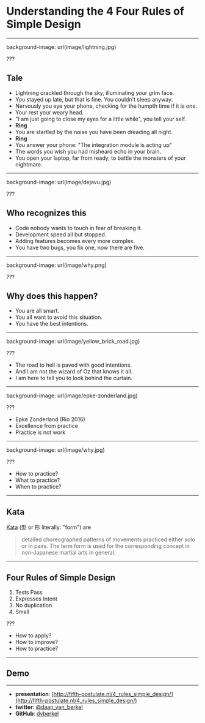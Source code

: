 # Understanding the 4 Four Rules of Simple Design

---

background-image: url(image/lightning.jpg)

???

## Tale

* Lightning crackled through the sky, illuminating your grim face.
* You stayed up late, but that is fine. You couldn't sleep anyway.
* Nervously you eye your phone, checking for the humpth time if it is one.
* Your rest your weary head.
* "I am just going to close my eyes for a little while", you tell your self.
* **Ring**
* You are startled by the noise you have been dreading all night.
* **Ring**
* You answer your phone: "The integration module is acting up"
* The words you wish you had misheard echo in your brain.
* You open your laptop, far from ready, to battle the monsters of your nightmare.

---

background-image: url(image/dejavu.jpg)

???

## Who recognizes this

* Code nobody wants to touch in fear of breaking it.
* Development speed all but stopped.
* Adding features becomes every more complex.
* You have two bugs, you fix one, now there are five.

---

background-image: url(image/why.png)

???

## Why does this happen?

* You are all smart.
* You all want to avoid this situation.
* You have the best intentions.

---

background-image: url(image/yellow_brick_road.jpg)

???

* The road to hell is paved with good intentions.
* And I am not the wizard of Oz that knows it all.
* I am here to tell you to look behind the curtain.

---

background-image: url(image/epke-zonderland.jpg)

???

* Epke Zonderland (Rio 2016)
* Excellence from practice 
* Practice is not work

---

background-image: url(image/why.jpg)

???

* How to practice?
* What to practice?
* When to practice?

---

## Kata

[Kata](https://en.wikipedia.org/wiki/Kata) (型 or 形 literally: "form") are

> detailed choreographed patterns of movements practiced either solo or in
> pairs. The term form is used for the corresponding concept in non-Japanese
> martial arts in general.

---

## Four Rules of Simple Design

1. Tests Pass
2. Expresses Intent
3. No duplication
4. Small

???

* How to apply?
* How to improve?
* How to practice?

---

## Demo

---

* **presentation**: [http://fifth-postulate.nl/4_rules_simple_design/](http://fifth-postulate.nl/4_rules_simple_design/)
* **twitter**: [@daan_van_berkel](https://twitter.com/daan_van_berkel)
* **GitHub**: [dvberkel](https://github.com/dvberkel)
